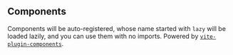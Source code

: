 ## Components
Components will be auto-registered, whose name started with `lazy` will be loaded lazily, and you can use them with no imports. 
Powered by [`vite-plugin-components`](https://github.com/antfu/vite-plugin-components).
